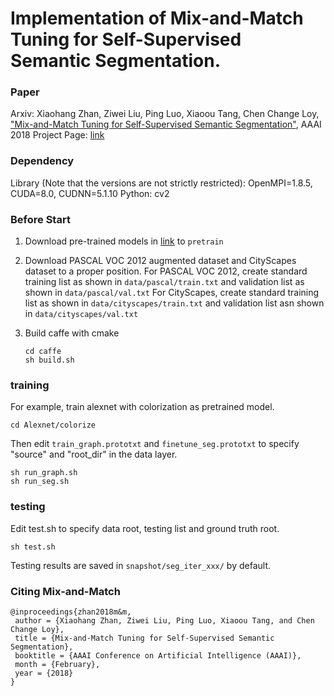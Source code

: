 # Implementation of Mix-and-Match Tuning for Self-Supervised Semantic Segmentation.

### Paper

Arxiv:
Xiaohang Zhan, Ziwei Liu, Ping Luo, Xiaoou Tang, Chen Change Loy, ["Mix-and-Match Tuning for Self-Supervised Semantic Segmentation"](https://arxiv.org/abs/1712.00661), AAAI 2018
Project Page:
[link](http://mmlab.ie.cuhk.edu.hk/projects/M&M/)

### Dependency
Library (Note that the versions are not strictly restricted):
    OpenMPI=1.8.5, CUDA=8.0, CUDNN=5.1.10
Python:
    cv2

### Before Start
1. Download pre-trained models in [link](https://drive.google.com/drive/folders/1dAA1aWTll_GAgpgYdYJnhrqY2pEydWiv?usp=sharing) to `pretrain`

2. Download PASCAL VOC 2012 augmented dataset and CityScapes dataset to a proper position.
    For PASCAL VOC 2012, create standard training list as shown in `data/pascal/train.txt` and validation list as shown in `data/pascal/val.txt`
    For CityScapes, create standard training list as shown in `data/cityscapes/train.txt` and validation list asn shown in `data/cityscapes/val.txt`

3. Build caffe with cmake
    ```
    cd caffe
    sh build.sh
    ```

### training
For example, train alexnet with colorization as pretrained model.
```
cd Alexnet/colorize
```
Then edit `train_graph.prototxt` and `finetune_seg.prototxt` to specify "source" and "root_dir" in
the data layer.
```
sh run_graph.sh
sh run_seg.sh
```

### testing
Edit test.sh to specify data root, testing list and ground truth root.
```
sh test.sh
```
Testing results are saved in `snapshot/seg_iter_xxx/` by default.

### Citing Mix-and-Match
```
@inproceedings{zhan2018m&m,
 author = {Xiaohang Zhan, Ziwei Liu, Ping Luo, Xiaoou Tang, and Chen Change Loy},
 title = {Mix-and-Match Tuning for Self-Supervised Semantic Segmentation},
 booktitle = {AAAI Conference on Artificial Intelligence (AAAI)},
 month = {February},
 year = {2018} 
}
```
